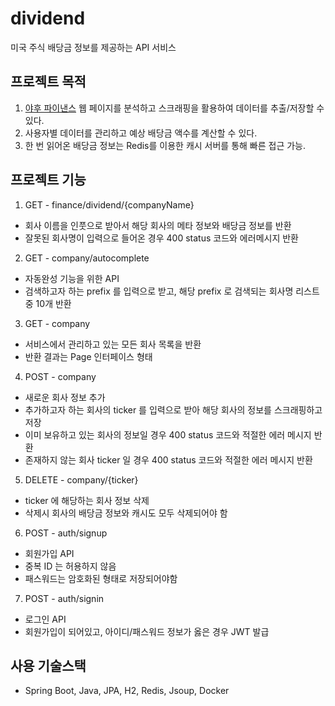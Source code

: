 # dividend
미국 주식 배당금 정보를 제공하는 API 서비스

## 프로젝트 목적
1. [야후 파이낸스](https://finance.yahoo.com) 웹 페이지를 분석하고 스크래핑을 활용하여 데이터를 추출/저장할 수 있다.
2. 사용자별 데이터를 관리하고 예상 배당금 액수를 계산할 수 있다.
3. 한 번 읽어온 배당금 정보는 Redis를 이용한 캐시 서버를 통해 빠른 접근 가능.


## 프로젝트 기능
1. GET - finance/dividend/{companyName}
  - 회사 이름을 인풋으로 받아서 해당 회사의 메타 정보와 배당금 정보를 반환
  - 잘못된 회사명이 입력으로 들어온 경우 400 status 코드와 에러메시지 반환

2. GET - company/autocomplete
  - 자동완성 기능을 위한 API
  - 검색하고자 하는 prefix 를 입력으로 받고, 해당 prefix 로 검색되는 회사명 리스트 중 10개 반환

3. GET - company
  - 서비스에서 관리하고 있는 모든 회사 목록을 반환
  - 반환 결과는 Page 인터페이스 형태

4. POST - company
  - 새로운 회사 정보 추가
  - 추가하고자 하는 회사의 ticker 를 입력으로 받아 해당 회사의 정보를 스크래핑하고 저장
  - 이미 보유하고 있는 회사의 정보일 경우 400 status 코드와 적절한 에러 메시지 반환
  - 존재하지 않는 회사 ticker 일 경우 400 status 코드와 적절한 에러 메시지 반환

5. DELETE - company/{ticker}
  - ticker 에 해당하는 회사 정보 삭제
  - 삭제시 회사의 배당금 정보와 캐시도 모두 삭제되어야 함

6. POST - auth/signup
  - 회원가입 API
  - 중복 ID 는 허용하지 않음
  - 패스워드는 암호화된 형태로 저장되어야함

7. POST - auth/signin
  - 로그인 API
  - 회원가입이 되어있고, 아이디/패스워드 정보가 옳은 경우 JWT 발급


## 사용 기술스택
  - Spring Boot, Java, JPA, H2, Redis, Jsoup, Docker
